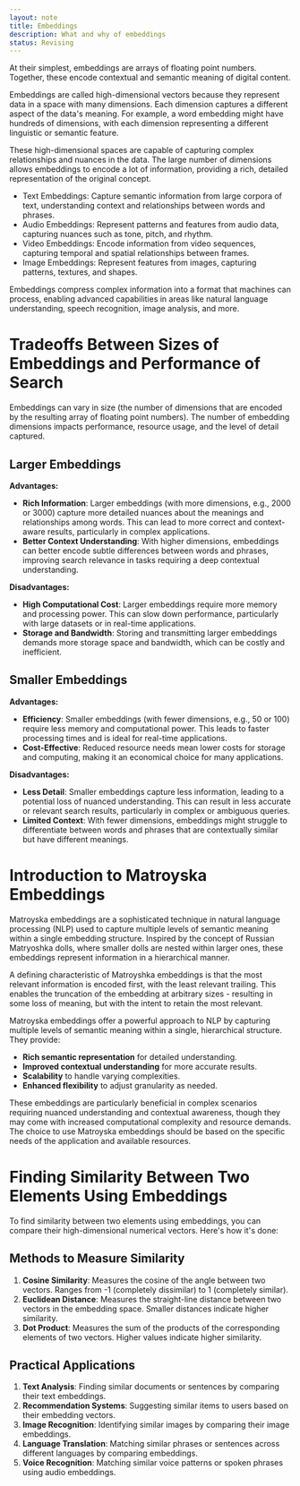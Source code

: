```yaml
---
layout: note
title: Embeddings
description: What and why of embeddings
status: Revising
---
```


At their simplest, embeddings are arrays of floating point numbers. Together, these encode contextual and semantic meaning of digital content.

Embeddings are called high-dimensional vectors because they represent data in a space with many dimensions. Each dimension captures a different aspect of the data's meaning. For example, a word embedding might have hundreds of dimensions, with each dimension representing a different linguistic or semantic feature.

These high-dimensional spaces are capable of capturing complex relationships and nuances in the data. The large number of dimensions allows embeddings to encode a lot of information, providing a rich, detailed representation of the original concept.

* Text Embeddings: Capture semantic information from large corpora of text, understanding context and relationships between words and phrases.
* Audio Embeddings: Represent patterns and features from audio data, capturing nuances such as tone, pitch, and rhythm.
* Video Embeddings: Encode information from video sequences, capturing temporal and spatial relationships between frames.
* Image Embeddings: Represent features from images, capturing patterns, textures, and shapes.

Embeddings compress complex information into a format that machines can process, enabling advanced capabilities in areas like natural language understanding, speech recognition, image analysis, and more.

# Tradeoffs Between Sizes of Embeddings and Performance of Search

Embeddings can vary in size (the number of dimensions that are encoded by the resulting array of floating point numbers). The number of embedding dimensions impacts performance, resource usage, and the level of detail captured.

## Larger Embeddings

**Advantages:**

- **Rich Information**: Larger embeddings (with more dimensions, e.g., 2000 or 3000) capture more detailed nuances 
  about the meanings and relationships among words. This can lead to more correct and context-aware results, 
  particularly in complex applications.
- **Better Context Understanding**: With higher dimensions, embeddings can better encode subtle differences between words and phrases, improving search relevance in tasks requiring a deep contextual understanding.

**Disadvantages:**

- **High Computational Cost**: Larger embeddings require more memory and processing power. This can slow down performance, particularly with large datasets or in real-time applications.
- **Storage and Bandwidth**: Storing and transmitting larger embeddings demands more storage space and bandwidth, which can be costly and inefficient.

## Smaller Embeddings

**Advantages:**

- **Efficiency**: Smaller embeddings (with fewer dimensions, e.g., 50 or 100) require less memory and computational power. This leads to faster processing times and is ideal for real-time applications.
- **Cost-Effective**: Reduced resource needs mean lower costs for storage and computing, making it an economical choice for many applications.

**Disadvantages:**

- **Less Detail**: Smaller embeddings capture less information, leading to a potential loss of nuanced understanding. This can result in less accurate or relevant search results, particularly in complex or ambiguous queries.
- **Limited Context**: With fewer dimensions, embeddings might struggle to differentiate between words and phrases that are contextually similar but have different meanings.

# Introduction to Matroyska Embeddings

Matroyska embeddings are a sophisticated technique in natural language processing (NLP) used to capture multiple levels of semantic meaning within a single embedding structure. Inspired by the concept of Russian Matryoshka dolls, where smaller dolls are nested within larger ones, these embeddings represent information in a hierarchical manner.

A defining characteristic of Matroyshka embeddings is that the most relevant information is encoded first, with the least relevant trailing. This enables the truncation of the embedding at arbitrary sizes - resulting in some loss of meaning, but with the intent to retain the most relevant.

Matroyska embeddings offer a powerful approach to NLP by capturing multiple levels of semantic meaning within a single, hierarchical structure. They provide:

- **Rich semantic representation** for detailed understanding.
- **Improved contextual understanding** for more accurate results.
- **Scalability** to handle varying complexities.
- **Enhanced flexibility** to adjust granularity as needed.

These embeddings are particularly beneficial in complex scenarios requiring nuanced understanding and contextual awareness, though they may come with increased computational complexity and resource demands. The choice to use Matroyska embeddings should be based on the specific needs of the application and available resources.

# Finding Similarity Between Two Elements Using Embeddings

To find similarity between two elements using embeddings, you can compare their high-dimensional numerical vectors. Here's how it's done:

## Methods to Measure Similarity

1. **Cosine Similarity**: Measures the cosine of the angle between two vectors. Ranges from -1 (completely dissimilar) to 1 (completely similar).
2. **Euclidean Distance**: Measures the straight-line distance between two vectors in the embedding space. Smaller distances indicate higher similarity.
3. **Dot Product**: Measures the sum of the products of the corresponding elements of two vectors. Higher values indicate higher similarity.

## Practical Applications

1. **Text Analysis**: Finding similar documents or sentences by comparing their text embeddings.
2. **Recommendation Systems**: Suggesting similar items to users based on their embedding vectors.
3. **Image Recognition**: Identifying similar images by comparing their image embeddings.
4. **Language Translation**: Matching similar phrases or sentences across different languages by comparing embeddings.
5. **Voice Recognition**: Matching similar voice patterns or spoken phrases using audio embeddings.